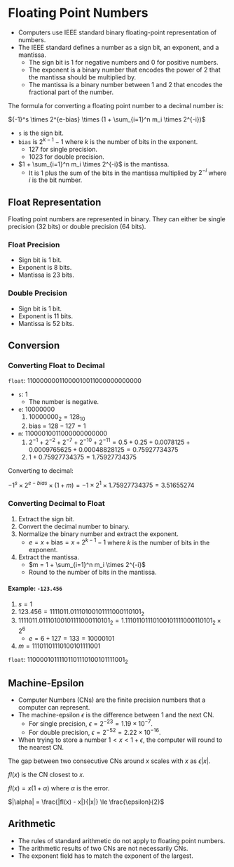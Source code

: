 # Floating Point Numbers

- Computers use IEEE standard binary floating-point representation of numbers.
- The IEEE standard defines a number as a sign bit, an exponent, and a mantissa.
  - The sign bit is 1 for negative numbers and 0 for positive numbers.
  - The exponent is a binary number that encodes the power of 2 that the mantissa should be multiplied by.
  - The mantissa is a binary number between 1 and 2 that encodes the fractional part of the number.

The formula for converting a floating point number to a decimal number is:

${-1}^s \times 2^{e-bias} \times (1 + \sum_{i=1}^n m_i \times 2^{-i})$

- `s` is the sign bit.
- `bias` is $2^{k-1} - 1$ where $k$ is the number of bits in the exponent.
  - $127$ for single precision.
  - $1023$ for double precision.
- $1 + \sum_{i=1}^n m_i \times 2^{-i}$ is the mantissa.
  - It is 1 plus the sum of the bits in the mantissa multiplied by $2^{-i}$ where $i$ is the bit number.

## Float Representation

Floating point numbers are represented in binary.
They can either be single precision (32 bits) or double precision (64 bits).

### Float Precision

- Sign bit is 1 bit.
- Exponent is 8 bits.
- Mantissa is 23 bits.

### Double Precision

- Sign bit is 1 bit.
- Exponent is 11 bits.
- Mantissa is 52 bits.

## Conversion

### Converting Float to Decimal

`float`: $11000000011000010011000000000000$

- `s`: $1$
  - The number is negative.
- `e`: $10000000$
  1. $10000000_2 = 128_{10}$
  2. $\text{bias = } 128 - 127 = 1$
- `m`: $11000010011000000000000$
  1. $2^{-1} + 2^{-2} + 2^{-7} + 2^{-10} + 2^{-11} = 0.5 + 0.25 + 0.0078125 + 0.0009765625 + 0.00048828125 = 0.75927734375$
  2. $1 + 0.75927734375 = 1.75927734375$

Converting to decimal:

$-1^s \times 2^{e-bias} \times (1 + m) = -1 \times 2^{1} \times 1.75927734375 = 3.51655274$

### Converting Decimal to Float

1. Extract the sign bit.
2. Convert the decimal number to binary.
3. Normalize the binary number and extract the exponent.
   - $e = x + \text{bias} = x + 2^{k-1} - 1$ where $k$ is the number of bits in the exponent.
4. Extract the mantissa.
   - $m = 1 + \sum_{i=1}^n m_i \times 2^{-i}$
   - Round to the number of bits in the mantissa.

#### Example: `-123.456`

1. $s = 1$
2. $123.456 = 1111011.01110100101111000110101_2$
3. $1111011.01110100101111000110101_2 = 1.11101101110100101111000110101_2 \times 2^6$
   - $e = 6 + 127 = 133 = 10000101$
4. $m = 11101101110100101111001$

`float`: $11000010111101101110100101111001_2$

## Machine-Epsilon

- Computer Numbers (CNs) are the finite precision numbers that a computer can represent.
- The machine-epsilon $\epsilon$ is the difference between 1 and the next CN.
  - For single precision, $\epsilon = 2^{-23} = 1.19 \times 10^{-7}$.
  - For double precision, $\epsilon = 2^{-52} = 2.22 \times 10^{-16}$.
- When trying to store a number $1 < x < 1 + \epsilon$, the computer will round to the nearest CN.

The gap between two consecutive CNs around $x$ scales with $x$ as $\epsilon|x|$.

$fl(x)$ is the CN closest to $x$.

$fl(x) = x(1 + \alpha)$
where $\alpha$ is the error.

$|\alpha| = \frac{|fl(x) - x|}{|x|} \le \frac{\epsilon}{2}$

## Arithmetic

- The rules of standard arithmetic do not apply to floating point numbers.
- The arithmetic results of two CNs are not necessarily CNs.
- The exponent field has to match the exponent of the largest.
